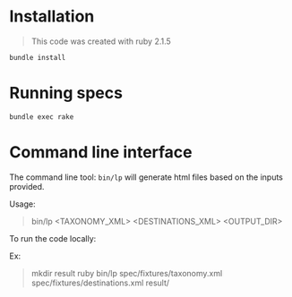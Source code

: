 # Installation

> This code was created with ruby 2.1.5

`bundle install`

# Running specs

`bundle exec rake`

# Command line interface

The command line tool: `bin/lp` will generate html files based on the inputs provided.

Usage:

> bin/lp <TAXONOMY_XML> <DESTINATIONS_XML> <OUTPUT_DIR>

To run the code locally:

Ex:

> mkdir result
> ruby bin/lp spec/fixtures/taxonomy.xml spec/fixtures/destinations.xml result/
